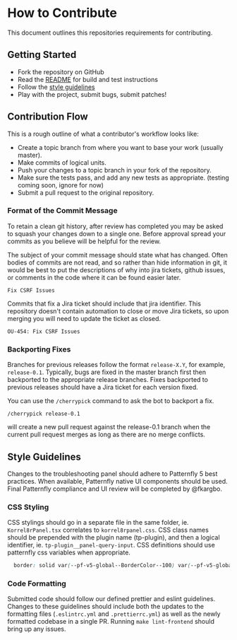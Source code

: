 # How to Contribute

This document outlines this repositories requirements for contributing.

## Getting Started

- Fork the repository on GitHub
- Read the [README](README.md) for build and test instructions
- Follow the [style guidelines](#style-guidelines)
- Play with the project, submit bugs, submit patches!

## Contribution Flow

This is a rough outline of what a contributor's workflow looks like:

- Create a topic branch from where you want to base your work (usually master).
- Make commits of logical units.
- Push your changes to a topic branch in your fork of the repository.
- Make sure the tests pass, and add any new tests as appropriate. (testing coming soon, ignore for now)
- Submit a pull request to the original repository.


### Format of the Commit Message

To retain a clean git history, after review has completed you may be asked to squash your
changes down to a single one. Before approval spread your commits as you believe will be helpful
for the review.

The subject of your commit message should state what has changed. Often bodies of commits 
are not read, and so rather than hide information in git, it would be best to put the
descriptions of why into jira tickets, github issues, or comments in the code where it
can be found easier later.

```
Fix CSRF Issues
```

Commits that fix a Jira ticket should include that jira identifier. 
This repository doesn't contain automation to close or move Jira tickets, so upon merging
you will need to update the ticket as closed.

```
OU-454: Fix CSRF Issues
```

### Backporting Fixes

Branches for previous releases follow the format `release-X.Y`, for example,
`release-0.1`. Typically, bugs are fixed in the master branch first then
backported to the appropriate release branches. Fixes backported to previous
releases should have a Jira ticket for each version fixed.

You can use the `/cherrypick` command to ask the bot to backport a fix.

```
/cherrypick release-0.1
```

will create a new pull request against the release-0.1 branch when the current
pull request merges as long as there are no merge conflicts.

## Style Guidelines

Changes to the troubleshooting panel should adhere to Patternfly 5 best practices. When
available, Patternfly native UI components should be used. Final Patternfly compliance and UI
review will be completed by @fkargbo.

### CSS Styling

CSS stylings should go in a separate file in the same folder, ie. `Korrel8rPanel.tsx`
correlates to `korrel8rpanel.css`. CSS class names should be prepended with the plugin
name (tp-plugin), and then a logical identifier, ie. `tp-plugin__panel-query-input`.
CSS definitions should use patternfly css variables when appropriate.

```css
  border: solid var(--pf-v5-global--BorderColor--100) var(--pf-v5-global--BorderWidth--sm);
```

### Code Formatting

Submitted code should follow our defined prettier and eslint guidelines. Changes to these
guidelines should include both the updates to the formatting files (`.eslintrc.yml` and 
`.prettierrc.yml`) as well as the newly formatted codebase in a single PR. Running `make
lint-frontend` should bring up any issues.
